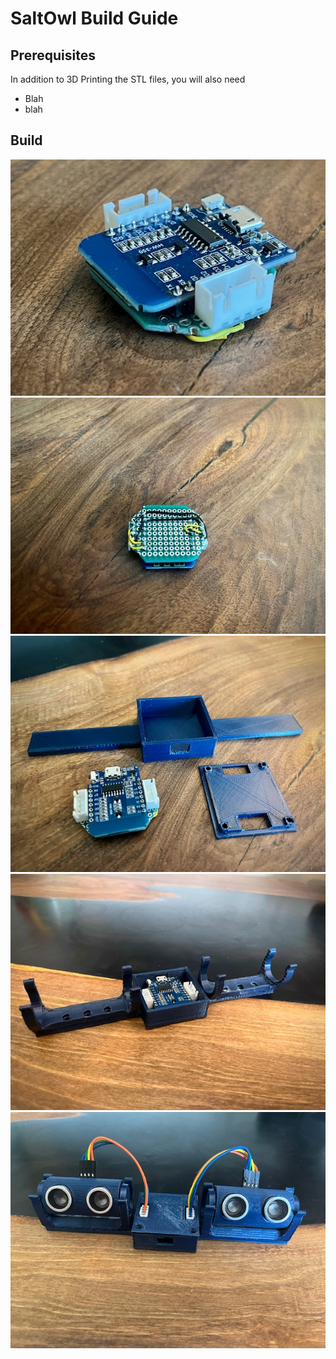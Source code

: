 # SaltOwl Build Guide

## Prerequisites

In addition to 3D Printing the STL files, you will also need

 * Blah
 * blah

 
## Build

![ESP Bottom](Images/ESP-Top.png "ESP Top")  
![ESP Bottom](Images/ESP-Bottom.png "ESP Bottom")
![Base & Lid](Images/Base-Lid.png "Base & Lid")
![Base & Lid](Images/Base-Cradles.png "Base & Cradles")
![Final Build](Images/Final-Build.png "Final Build")
